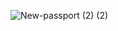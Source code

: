 
![New-passport (2) (2)](https://github.com/rohitkum549/photo/assets/57566698/07f94cf8-094c-40ab-b552-bcb0bfe6381f)

